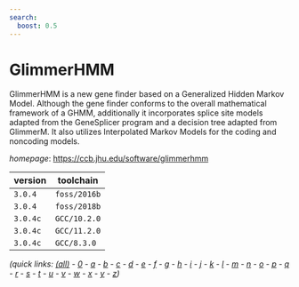 ```yaml
---
search:
  boost: 0.5
---
```

# GlimmerHMM

GlimmerHMM is a new gene finder based on a Generalized Hidden Markov Model.  Although the gene finder conforms to the overall mathematical framework of a GHMM, additionally  it incorporates splice site models adapted from the GeneSplicer program and a decision tree adapted  from GlimmerM. It also utilizes Interpolated Markov Models for the coding and noncoding models.

*homepage*: <https://ccb.jhu.edu/software/glimmerhmm>

version | toolchain
--------|----------
``3.0.4`` | ``foss/2016b``
``3.0.4`` | ``foss/2018b``
``3.0.4c`` | ``GCC/10.2.0``
``3.0.4c`` | ``GCC/11.2.0``
``3.0.4c`` | ``GCC/8.3.0``


*(quick links: [(all)](../index.md) - [0](../0/index.md) - [a](../a/index.md) - [b](../b/index.md) - [c](../c/index.md) - [d](../d/index.md) - [e](../e/index.md) - [f](../f/index.md) - [g](../g/index.md) - [h](../h/index.md) - [i](../i/index.md) - [j](../j/index.md) - [k](../k/index.md) - [l](../l/index.md) - [m](../m/index.md) - [n](../n/index.md) - [o](../o/index.md) - [p](../p/index.md) - [q](../q/index.md) - [r](../r/index.md) - [s](../s/index.md) - [t](../t/index.md) - [u](../u/index.md) - [v](../v/index.md) - [w](../w/index.md) - [x](../x/index.md) - [y](../y/index.md) - [z](../z/index.md))*


